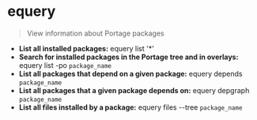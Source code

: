 # equery
> View information about Portage packages
- **List all installed packages:**
equery list '*'
- **Search for installed packages in the Portage tree and in overlays:**
equery list -po `package_name`
- **List all packages that depend on a given package:**
equery depends `package_name`
- **List all packages that a given package depends on:**
equery depgraph `package_name`
- **List all files installed by a package:**
equery files --tree `package_name`
